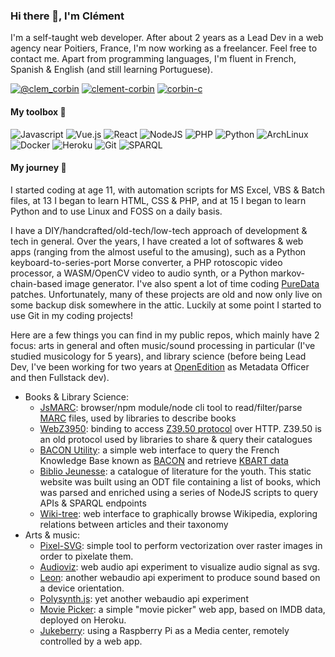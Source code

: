 ### Hi there 👋, I'm Clément

I'm a self-taught web developer. After about 2 years as a Lead Dev in a web agency near Poitiers, France, I'm now working as a freelancer. Feel free to contact me. Apart from programming languages, I'm fluent in French, Spanish & English (and still learning Portuguese).

[![@clem_corbin](https://img.shields.io/badge/-Twitter-000?&logo=Twitter)](https://www.twitter.com/clem_corbin)
[![clement-corbin](https://img.shields.io/badge/-LinkedIn-000?&logo=Linkedin)](https://www.linkedin.com/in/clement-corbin/)
[![corbin-c](https://img.shields.io/badge/-StackOverflow-000?&logo=StackOverflow)](https://stackoverflow.com/users/8086209/corbin-c)

#### My toolbox 🧰

![Javascript](https://img.shields.io/badge/-Javascript-000?&logo=Javascript)
![Vue.js](https://img.shields.io/badge/-Vue.js-000?&logo=vue.js)
![React](https://img.shields.io/badge/-React-000?&logo=react)
![NodeJS](https://img.shields.io/badge/-NodeJS-000?&logo=node.js)
![PHP](https://img.shields.io/badge/-PHP-000?&logo=php)
![Python](https://img.shields.io/badge/-Python-000?&logo=python)
![ArchLinux](https://img.shields.io/badge/-ArchLinux-000?&logo=archlinux)
![Docker](https://img.shields.io/badge/-Docker-000?&logo=docker)
![Heroku](https://img.shields.io/badge/-Heroku-000?&logo=heroku)
![Git](https://img.shields.io/badge/-Git-000?&logo=git)
![SPARQL](https://img.shields.io/badge/-SPARQL-000?&logo=wikidata)

#### My journey 🧭

I started coding at age 11, with automation scripts for MS Excel, VBS & Batch files, at 13 I began to learn HTML, CSS & PHP, and at 15 I began to learn Python and to use Linux and FOSS on a daily basis.

I have a DIY/handcrafted/old-tech/low-tech approach of development & tech in general. Over the years, I have created a lot of softwares & web apps (ranging from the almost useful to the amusing), such as a Python keyboard-to-series-port Morse converter, a PHP rotoscopic video processor, a WASM/OpenCV video to audio synth, or a Python markov-chain-based image generator. I've also spent a lot of time coding [PureData](https://puredata.info/) patches. Unfortunately, many of these projects are old and now only live on some backup disk somewhere in the attic. Luckily at some point I started to use Git in my coding projects!  

Here are a few things you can find in my public repos, which mainly have 2 focus: arts in general and often music/sound processing in particular (I've studied musicology for 5 years), and library science (before being Lead Dev, I've been working for two years at [OpenEdition](https://www.openedition.org) as Metadata Officer and then Fullstack dev). 

* Books & Library Science:
    * [JsMARC](https://github.com/corbin-c/jsmarc): browser/npm module/node cli tool to read/filter/parse [MARC](https://www.loc.gov/marc/bibliographic/) files, used by libraries to describe books
    * [WebZ3950](https://github.com/corbin-c/web-z3950): binding to access [Z39.50 protocol](https://www.niso.org/publications/ansiniso-z3950-2003-s2014) over HTTP. Z39.50 is an old protocol used by libraries to share & query their catalogues
    * [BACON Utility](https://github.com/corbin-c/bacon-helper): a simple web interface to query the French Knowledge Base known as [BACON](https://bacon.abes.fr/) and retrieve [KBART data](https://www.niso.org/standards-committees/kbart)
    * [Biblio Jeunesse](https://github.com/corbin-c/biblio-jeunesse): a catalogue of literature for the youth. This static website was built using an ODT file containing a list of books, which was parsed and enriched using a series of NodeJS scripts to query APIs & SPARQL endpoints
    * [Wiki-tree](https://github.com/corbin-c/wiki-tree): web interface to graphically browse Wikipedia, exploring relations between articles and their taxonomy 
* Arts & music:
    * [Pixel-SVG](https://github.com/corbin-c/pixel-svg): simple tool to perform vectorization over raster images in order to pixelate them.
    * [Audioviz](https://github.com/corbin-c/audioviz): web audio api experiment to visualize audio signal as svg.
    * [Leon](https://github.com/corbin-c/leon): another webaudio api experiment to produce sound based on a device orientation.
    * [Polysynth.js](https://github.com/corbin-c/polySynth.js): yet another webaudio api experiment
    * [Movie Picker](https://github.com/corbin-c/movie-picker): a simple "movie picker" web app, based on IMDB data, deployed on Heroku.
    * [Jukeberry](https://github.com/corbin-c/jukeberry): using a Raspberry Pi as a Media center, remotely controlled by a web app.
